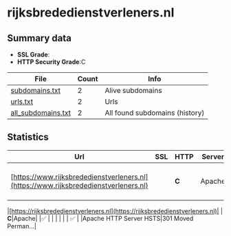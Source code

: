 

# rijksbrededienstverleners.nl
## Summary data


 - **SSL Grade**:
 - **HTTP Security Grade**:C


| File       | Count | Info |
|------------|-------|------|
|[subdomains.txt](/data/rijksbrededienstverleners.nl/subdomains.txt)|2|Alive subdomains|
|[urls.txt](/data/rijksbrededienstverleners.nl/urls.txt)|2|Urls|
|[all_subdomains.txt](/data/rijksbrededienstverleners.nl/all_subdomains.txt)|2|All found subdomains (history)|


## Statistics


| Url | SSL | HTTP | Server | Cookie | HSTS | CORS | CTO | CSP | XFO | XXP | RP |FP| Tech |Title |
|--------|-------|-------|------|------|------|------|------|------|------|------|------|------|------|------|
|[https://www.rijksbrededienstverleners.nl](https://www.rijksbrededienstverleners.nl)| | **C**|Apache| |:white_check_mark: | | | | | | :white_check_mark: | |Apache HTTP Server HSTS|Landschapskaart...|


|[https://rijksbrededienstverleners.nl](https://rijksbrededienstverleners.nl)| | **C**|Apache| |:white_check_mark: | | | | | | :white_check_mark: | |Apache HTTP Server HSTS|301 Moved Perman...|

